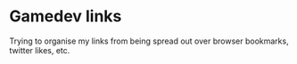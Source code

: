 # Gamedev links

Trying to organise my links from being spread out over browser bookmarks, twitter likes, etc.

